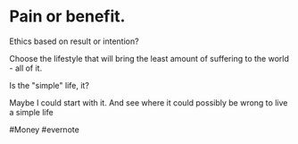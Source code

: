 # Pain or benefit.

Ethics based on result or intention?

Choose the lifestyle that will bring the least amount of suffering to the world - all of it.

Is the "simple" life, it?

Maybe I could start with it. And see where it could possibly be wrong to live a simple life

\#Money #evernote

